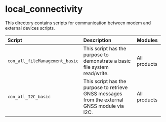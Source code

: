 # local_connectivity

This directory contains scripts for communication between modem and external devices scripts.


| **Script** | **Description** | **Modules** |
| :---  | :---  | :---  |
| `con_all_fileManagement_basic` | This script has the purpose to demonstrate a basic file system read/write. | All products |
| `con_all_I2C_basic` | This script has the purpose to retrieve GNSS messages from the external GNSS module via I2C. | All products |
